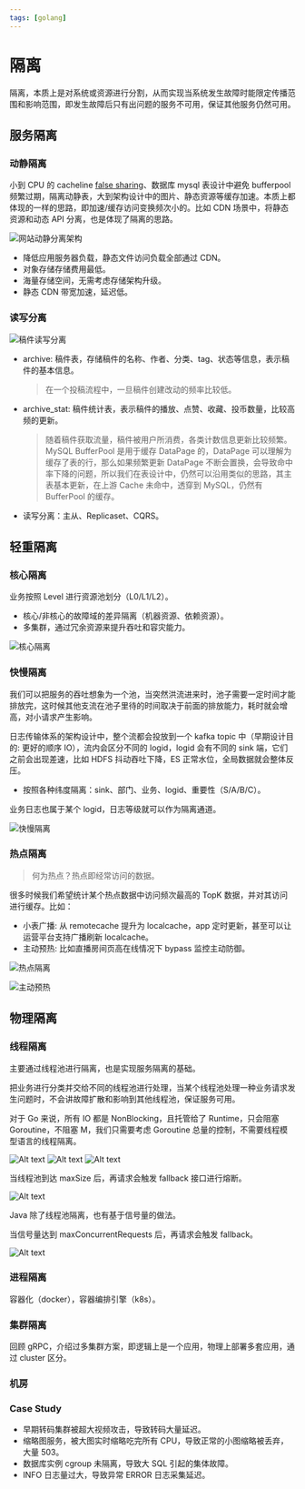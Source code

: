 ```yaml
---
tags: [golang]
---
```


# 隔离

隔离，本质上是对系统或资源进行分割，从而实现当系统发生故障时能限定传播范围和影响范围，即发生故障后只有出问题的服务不可用，保证其他服务仍然可用。

## 服务隔离

### 动静隔离

小到 CPU 的 cacheline [false sharing](https://www.cnblogs.com/cyfonly/p/5800758.html)、数据库 mysql 表设计中避免 bufferpool 频繁过期，隔离动静表，大到架构设计中的图片、静态资源等缓存加速。本质上都体现的一样的思路，即加速/缓存访问变换频次小的。比如 CDN 场景中，将静态资源和动态 API 分离，也是体现了隔离的思路。

![网站动静分离架构](images/1-%E9%9A%94%E7%A6%BB/image.png)

- 降低应用服务器负载，静态文件访问负载全部通过 CDN。
- 对象存储存储费用最低。
- 海量存储空间，无需考虑存储架构升级。
- 静态 CDN 带宽加速，延迟低。

### 读写分离

![稿件读写分离](images/1-%E9%9A%94%E7%A6%BB/image-1.png)

- archive: 稿件表，存储稿件的名称、作者、分类、tag、状态等信息，表示稿件的基本信息。
  > 在一个投稿流程中，一旦稿件创建改动的频率比较低。
- archive_stat: 稿件统计表，表示稿件的播放、点赞、收藏、投币数量，比较高频的更新。
  > 随着稿件获取流量，稿件被用户所消费，各类计数信息更新比较频繁。
  > MySQL BufferPool 是用于缓存 DataPage 的，DataPage 可以理解为缓存了表的行，那么如果频繁更新 DataPage 不断会置换，会导致命中率下降的问题，所以我们在表设计中，仍然可以沿用类似的思路，其主表基本更新，在上游 Cache 未命中，透穿到 MySQL，仍然有 BufferPool 的缓存。
- 读写分离：主从、Replicaset、CQRS。

## 轻重隔离

### 核心隔离

业务按照 Level 进行资源池划分（L0/L1/L2）。

- 核心/非核心的故障域的差异隔离（机器资源、依赖资源）。
- 多集群，通过冗余资源来提升吞吐和容灾能力。

![核心隔离](images/1-%E9%9A%94%E7%A6%BB/image-2.png)

### 快慢隔离

我们可以把服务的吞吐想象为一个池，当突然洪流进来时，池子需要一定时间才能排放完，这时候其他支流在池子里待的时间取决于前面的排放能力，耗时就会增高，对小请求产生影响。

日志传输体系的架构设计中，整个流都会投放到一个 kafka topic 中（早期设计目的: 更好的顺序 IO），流内会区分不同的 logid，logid 会有不同的 sink 端，它们之前会出现差速，比如 HDFS 抖动吞吐下降，ES 正常水位，全局数据就会整体反压。

- 按照各种纬度隔离：sink、部门、业务、logid、重要性（S/A/B/C）。

业务日志也属于某个 logid，日志等级就可以作为隔离通道。

![快慢隔离](images/1-%E9%9A%94%E7%A6%BB/image-3.png)

### 热点隔离

> 何为热点？热点即经常访问的数据。

很多时候我们希望统计某个热点数据中访问频次最高的 TopK 数据，并对其访问进行缓存。比如：

- 小表广播: 从 remotecache 提升为 localcache，app 定时更新，甚至可以让运营平台支持广播刷新 localcache。
- 主动预热: 比如直播房间页高在线情况下 bypass 监控主动防御。

![热点隔离](images/1-%E9%9A%94%E7%A6%BB/image-4.png)

![主动预热](images/1-%E9%9A%94%E7%A6%BB/image-5.png)

## 物理隔离

### 线程隔离

主要通过线程池进行隔离，也是实现服务隔离的基础。

把业务进行分类并交给不同的线程池进行处理，当某个线程池处理一种业务请求发生问题时，不会讲故障扩散和影响到其他线程池，保证服务可用。

对于 Go 来说，所有 IO 都是 NonBlocking，且托管给了 Runtime，只会阻塞 Goroutine，不阻塞 M，我们只需要考虑 Goroutine 总量的控制，不需要线程模型语言的线程隔离。

![Alt text](images/1-%E9%9A%94%E7%A6%BB/image-6.png)
![Alt text](images/1-%E9%9A%94%E7%A6%BB/image-7.png)
![Alt text](images/1-%E9%9A%94%E7%A6%BB/image-8.png)

当线程池到达 maxSize 后，再请求会触发 fallback 接口进行熔断。

![Alt text](images/1-%E9%9A%94%E7%A6%BB/image-10.png)

Java 除了线程池隔离，也有基于信号量的做法。

当信号量达到 maxConcurrentRequests 后，再请求会触发 fallback。

![Alt text](images/1-%E9%9A%94%E7%A6%BB/image-9.png)

### 进程隔离

容器化（docker），容器编排引擎（k8s）。

### 集群隔离

回顾 gRPC，介绍过多集群方案，即逻辑上是一个应用，物理上部署多套应用，通过 cluster 区分。

### 机房

### Case Study

- 早期转码集群被超大视频攻击，导致转码大量延迟。
- 缩略图服务，被大图实时缩略吃完所有 CPU，导致正常的小图缩略被丢弃，大量 503。
- 数据库实例 cgroup 未隔离，导致大 SQL 引起的集体故障。
- INFO 日志量过大，导致异常 ERROR 日志采集延迟。
